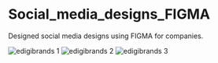 # Social_media_designs_FIGMA
Designed social media designs using FIGMA for companies.

![edigibrands 1](https://github.com/user-attachments/assets/e812cc60-5f10-4c27-b741-51307d327b67)
![edigibrands 2](https://github.com/user-attachments/assets/e1b5b2c7-6e35-413b-ad22-ad2bdda20e0a)
![edigibrands 3](https://github.com/user-attachments/assets/851ccdfa-a4d6-4adb-bbdb-d2fdaa0a3cd1)
